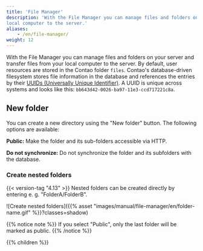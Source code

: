 ```yaml
---
title: 'File Manager'
description: 'With the File Manager you can manage files and folders on your server and transfer files from your 
local computer to the server.'
aliases:
    - /en/file-manager/
weight: 12
---
```


With the File Manager you can manage files and folders on your server and transfer files from your local computer to 
the server. By default, user resources are stored in the Contao folder `files`. Contao's database-driven filesystem 
stores file information in the database and references the entries by their 
[UUIDs (Universally Unique Identifier)](https://de.wikipedia.org/wiki/Universally_Unique_Identifier). A UUID is unique 
across systems and looks like this: `bb643d42-0026-ba97-11e3-ccd717221c8a`.


## New folder

You can create a new directory using the "New folder" button. The following options are available:

**Public:** Make the folder and its sub-folders accessible via HTTP.

**Do not synchronize:** Do not synchronize the folder and its subfolders with the database.


### Create nested folders

{{< version-tag "4.13" >}} Nested folders can be created directly by entering e. g. "FolderA/FolderB".

![Create nested folders]({{% asset "images/manual/file-manager/en/folder-name.gif" %}}?classes=shadow)

{{% notice note %}}
If you select "Public", only the last folder will be marked as public.
{{% /notice %}}


{{% children %}}
